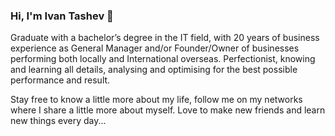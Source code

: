 ### Hi, I'm Ivan Tashev 👋

Graduate with a bachelor’s degree in the IT field, with 20 years of business experience as General Manager and/or Founder/Owner of businesses performing both locally and International overseas.
Perfectionist, knowing and learning all details, analysing and optimising for the best possible performance and result.

Stay free to know a little more about my life, follow me on my networks where I share a little more about myself. Love to make new friends and learn new things every day...


